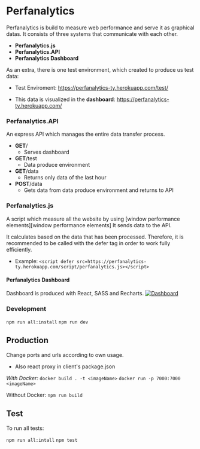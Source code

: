 # Perfanalytics

Perfanalytics is build to measure web performance and serve it as graphical datas. It consists of three systems that communicate with each other.

- **Perfanalytics.js**
- **Perfanalytics.API**
- **Perfanalytics Dashboard**

As an extra, there is one test environment, which created to produce us test data:

- Test Enviroment: https://perfanalytics-ty.herokuapp.com/test/

* This data is visualized in the **dashboard**: https://perfanalytics-ty.herokuapp.com/
 
### Perfanalytics.API
An express API which manages the entire data transfer process. 

- **GET**/
	- Serves dashboard
- **GET**/test
	- Data produce environment
- **GET**/data 
	- Returns only data of the last hour
- **POST**/data
	- Gets data from data produce environment and returns to API
 
### Perfanalytics.js
A script which measure all the website by using [window performance elements][window performance elements] It sends data to the API.

It calculates based on the data that has been processed. Therefore, it is recommended to be called with the defer tag in order to work fully efficiently.

- Example:
`<script defer src=https://perfanalytics-ty.herokuapp.com/script/perfanalytics.js></script>`
 
#### Perfanalytics Dashboard
Dashboard is produced with React, SASS and Recharts.
[![Dashboard](https://media.giphy.com/media/5k0IXtKsbLMlfj631y/giphy.gif "Dashboard")](https://media.giphy.com/media/5k0IXtKsbLMlfj631y/giphy.gif "Dashboard")

### Development
`npm run all:install`
`npm run dev`

## Production
Change ports and urls according to own usage. 
- Also react proxy in client's package.json

*With Docker:*
`docker build . -t <imageName>`
`docker run -p 7000:7000 <imageName>`

Without Docker:
`npm run build`

## Test
To run all tests:

`npm run all:intall`
`npm test`
